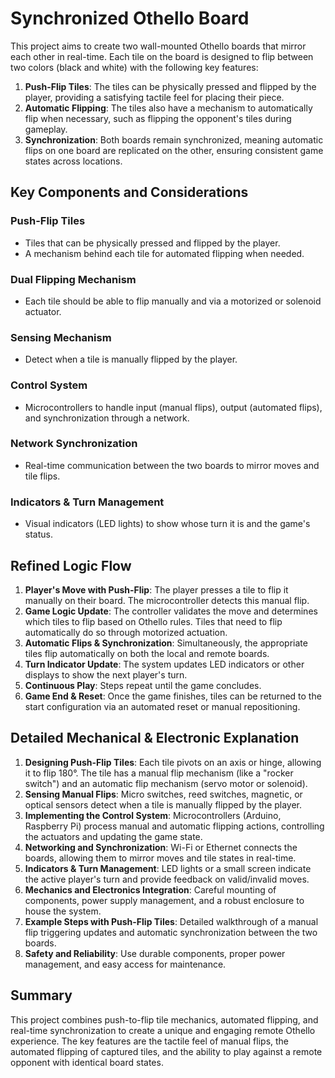 # Synchronized Othello Board

This project aims to create two wall-mounted Othello boards that mirror each other in real-time. Each tile on the board is designed to flip between two colors (black and white) with the following key features:

1. **Push-Flip Tiles**: The tiles can be physically pressed and flipped by the player, providing a satisfying tactile feel for placing their piece.
2. **Automatic Flipping**: The tiles also have a mechanism to automatically flip when necessary, such as flipping the opponent's tiles during gameplay.
3. **Synchronization**: Both boards remain synchronized, meaning automatic flips on one board are replicated on the other, ensuring consistent game states across locations.

## Key Components and Considerations

### Push-Flip Tiles
- Tiles that can be physically pressed and flipped by the player.
- A mechanism behind each tile for automated flipping when needed.

### Dual Flipping Mechanism
- Each tile should be able to flip manually and via a motorized or solenoid actuator.

### Sensing Mechanism
- Detect when a tile is manually flipped by the player.

### Control System
- Microcontrollers to handle input (manual flips), output (automated flips), and synchronization through a network.

### Network Synchronization
- Real-time communication between the two boards to mirror moves and tile flips.

### Indicators & Turn Management
- Visual indicators (LED lights) to show whose turn it is and the game's status.

## Refined Logic Flow

1. **Player's Move with Push-Flip**: The player presses a tile to flip it manually on their board. The microcontroller detects this manual flip.
2. **Game Logic Update**: The controller validates the move and determines which tiles to flip based on Othello rules. Tiles that need to flip automatically do so through motorized actuation.
3. **Automatic Flips & Synchronization**: Simultaneously, the appropriate tiles flip automatically on both the local and remote boards.
4. **Turn Indicator Update**: The system updates LED indicators or other displays to show the next player's turn.
5. **Continuous Play**: Steps repeat until the game concludes.
6. **Game End & Reset**: Once the game finishes, tiles can be returned to the start configuration via an automated reset or manual repositioning.

## Detailed Mechanical & Electronic Explanation

1. **Designing Push-Flip Tiles**: Each tile pivots on an axis or hinge, allowing it to flip 180°. The tile has a manual flip mechanism (like a "rocker switch") and an automatic flip mechanism (servo motor or solenoid).
2. **Sensing Manual Flips**: Micro switches, reed switches, magnetic, or optical sensors detect when a tile is manually flipped by the player.
3. **Implementing the Control System**: Microcontrollers (Arduino, Raspberry Pi) process manual and automatic flipping actions, controlling the actuators and updating the game state.
4. **Networking and Synchronization**: Wi-Fi or Ethernet connects the boards, allowing them to mirror moves and tile states in real-time.
5. **Indicators & Turn Management**: LED lights or a small screen indicate the active player's turn and provide feedback on valid/invalid moves.
6. **Mechanics and Electronics Integration**: Careful mounting of components, power supply management, and a robust enclosure to house the system.
7. **Example Steps with Push-Flip Tiles**: Detailed walkthrough of a manual flip triggering updates and automatic synchronization between the two boards.
8. **Safety and Reliability**: Use durable components, proper power management, and easy access for maintenance.

## Summary

This project combines push-to-flip tile mechanics, automated flipping, and real-time synchronization to create a unique and engaging remote Othello experience. The key features are the tactile feel of manual flips, the automated flipping of captured tiles, and the ability to play against a remote opponent with identical board states.
